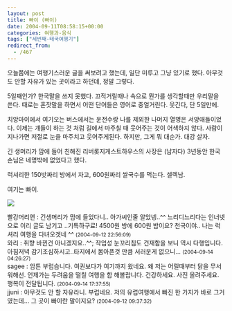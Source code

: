 ```yaml
---
layout: post
title: 빠이 (빠이)
date: 2004-09-11T08:58:15+00:00
categories: 여행과-음식
tags: ["세번째-태국여행기"]
redirect_from:
  - /467
---
```




오늘쯤에는 여행기스러운 글을 써보려고 했는데, 일단 미루고 그냥 있기로 했다. 아무것도 안할 자유가 있는 곳이라고 하던데, 정말 그렇다.

5일째인가? 한국말을 쓰지 못했다. 끄적거릴때나 속으로 뭔가를 생각할때만 우리말을 쓴다. 때로는 혼잣말을 하면서 어떤 단어들은 영어로 중얼거린다. 웃긴다, 단 5일만에.

치앙마이에서 여기오는 버스에서는 운전수랑 나를 제외한 나머지 열명은 서양애들이었다. 이제는 걔들이 하는 것 처럼 길에서 마주칠 때 웃어주는 것이 어색하지 않다. 사람이 지나가면 저절로 눈을 마주치고 웃어주게된다. 하지만, 그게 뭐 대순가. 대강 살자.

긴 생머리가 맘에 들어 친해진 리버롯지게스트하우스의 사장은 (남자다) 3년동안 한국손님은 네명밖에 없었다고 했다.

럭셔리한 150밧짜리 방에서 자고, 600원짜리 쌀국수를 먹는다. 셀렉남.

여기는 빠이.

<a title="Flickr에서 돌핀호텔님의 PICT1103" href="http://www.flickr.com/photos/jinto/3230087641/" target="flickr"><img src="http://farm4.static.flickr.com/3335/3230087641_3eb07b59c9_b.jpg" ></a>
<div id=comments>
<div class=comment>
<!--- cmt:816 --->
<!--- mail: --->
<!--- parent:0 --->
빨강머리앤 : 
긴생머리가 맘에 들었다니..
아가씨인줄 알았넹..^^ 느리디느리다는 인너넷으로
이리 글도 남기고 ..기특하구료!
4500원 방에  600원 밥이요?
천국이야..
나는 럭셔리 여행을 다녀오겟네 ^^
 <small>(2004-09-12 22:56:09)</small>
</div>
<div class=comment>
<!--- cmt:817 --->
<!--- mail: --->
<!--- parent:0 --->
와리 : 
취향 바뀐건 아니겠지요..^^;
작업성 눈꼬리침도 건재함을 보니 역시 다행입니다.
아침저녁 감기조심하시고..타지에서 몸아픈것 만큼 서러운게 없으니...
 <small>(2004-09-14 04:26:27)</small>
</div>
<div class=comment>
<!--- cmt:818 --->
<!--- mail: --->
<!--- parent:0 --->
sagee : 
암튼 부럽습니다. 여권보다가 여기까지 왔네요. 왜 저는 어릴때부터 닭을 무서워해선. 언제가는 두려움을 떨칠 여행을 함 해볼랍니다. 건강하세요. 사진 올려주세요. 행복이 전달됩니다.
 <small>(2004-09-14 17:37:55)</small>
</div>
<div class=comment>
<!--- cmt:819 --->
<!--- mail: --->
<!--- parent:0 --->
jjuni : 
아무것도 안 할 자유라니. 부럽네요.
저의 유럽여행에서 빠진 한 가지가 바로 그거였는데...
그 곳이 빠이란 말이지요?
 <small>(2004-09-12 09:37:32)</small>
</div>
</div>
